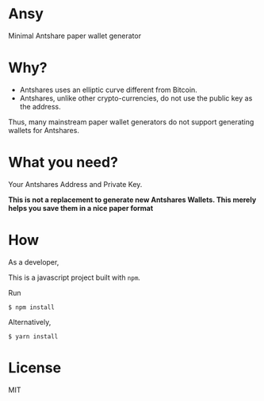 # Ansy

Minimal Antshare paper wallet generator

# Why?

- Antshares uses an elliptic curve different from Bitcoin.
- Antshares, unlike other crypto-currencies, do not use the public key as the address.

Thus, many mainstream paper wallet generators do not support generating wallets for Antshares.

# What you need?

Your Antshares Address and Private Key.

**This is not a replacement to generate new Antshares Wallets. This merely helps you save them in a nice paper format**

# How

As a developer,

This is a javascript project built with `npm`.

Run

```
$ npm install
```
Alternatively,

```
$ yarn install
```

# License

MIT
